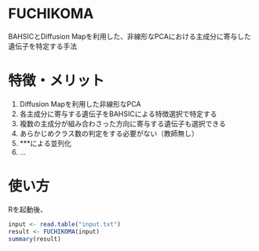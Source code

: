 # FUCHIKOMA
BAHSICとDiffusion Mapを利用した、非線形なPCAにおける主成分に寄与した遺伝子を特定する手法

# 特徴・メリット
1. Diffusion Mapを利用した非線形なPCA
2. 各主成分に寄与する遺伝子をBAHSICによる特徴選択で特定する
3. 複数の主成分が組み合わさった方向に寄与する遺伝子も選択できる
4. あらかじめクラス数の判定をする必要がない（教師無し）
5. ***による並列化
6. ...

# 使い方
Rを起動後、
```r
input <- read.table("input.txt")
result <- FUCHIKOMA(input)
summary(result)
```
